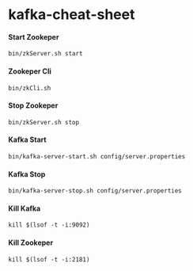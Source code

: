 # kafka-cheat-sheet

#### Start Zookeper
```
bin/zkServer.sh start
```

#### Zookeper Cli
```
bin/zkCli.sh
```

#### Stop Zookeper
```
bin/zkServer.sh stop
```

#### Kafka Start
```
bin/kafka-server-start.sh config/server.properties
```

#### Kafka Stop
```
bin/kafka-server-stop.sh config/server.properties
```

#### Kill Kafka 
```
kill $(lsof -t -i:9092) 
```

#### Kill Zookeper
```
kill $(lsof -t -i:2181)
```

 
